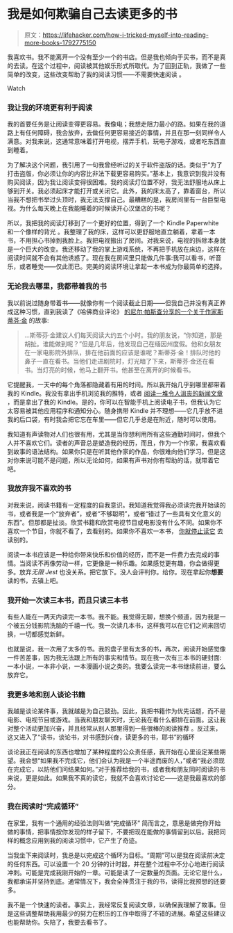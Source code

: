 # 我是如何欺骗自己去读更多的书

> 原文：<https://lifehacker.com/how-i-tricked-myself-into-reading-more-books-1792775150>

我喜欢书。我不能离开一个没有至少一个的书店。但是我也倾向于买书，而不是真的去读。在这个过程中，阅读被其他娱乐形式所取代。为了回到正轨，我做了一些简单的改变，这些改变帮助了我的阅读习惯——不需要快速阅读 。

Watch

### **我让我的环境更有利于阅读**

我的首要任务是让阅读变得更容易。我像电；我想走阻力最小的路。如果在我的道路上有任何障碍，我会放弃，去做任何更容易接近的事情，并且在那一刻同样令人满意。对我来说，这通常意味着打开电视，摆弄手机，玩电子游戏，或者吃东西直到睡着。

为了解决这个问题，我引用了一句我曾经听过的关于软件盗版的话。类似于“为了打击盗版，你必须让你的内容比非法下载更容易购买。”基本上，我意识到我并没有购买阅读，因为我让阅读变得很困难。我的阅读灯位置不好，我无法舒服地从床上够到开关。我必须起床才能打开或关闭它。此外，我的床太高了，靠着窗台，所以当我不想把书举过头顶时，我无法支撑自己。最糟糕的是，我房间里有一台巨型电视。为什么每天晚上在我能睡着的时候读开心汉堡店的书呢？

所以，我把我的阅读灯移到了一个更好的位置，得到了一个 Kindle Paperwhite 和一个像样的背光 。我整理了我的床，这样可以更舒服地直立躺着，拿着一本书，不用担心书掉到我脸上。我把电视搬出了房间。对我来说，电视的拆除本身就是一个巨大的改变。我还移动了我的掌上游戏系统，不再把手机放在床边，这样在阅读时间就不会有其他诱惑了。现在我在房间里只能做几件事:我可以看书，听音乐，或者睡觉——仅此而已。完美的阅读环境让拿起一本书成为你最简单的选择。

### 无论我去哪里，我都带着我的书

我以前说过随身带着书——就像你有一个阅读截止日期——但我自己并没有真正养成这种习惯，直到我读了《哈佛商业评论》 [的尼尔·帕斯查分享的一个关于作家斯蒂芬·金](https://hbr.org/2017/02/8-ways-to-read-a-lot-more-books-this-year) 的故事:

> ...斯蒂芬·金建议人们每天阅读大约五个小时。我的朋友说，“你知道，那是胡扯。谁能做到呢？”但是几年后，他发现自己在缅因州度假。他和女朋友在一家电影院外排队，排在他前面的应该是谁呢？斯蒂芬·金！排队时他的鼻子一直在看书。当他们走进剧院时，灯光暗了下来，斯蒂芬·金还在看书。当灯亮的时候，他马上翻开书。他甚至在离开的时候看书。

它提醒我，一天中的每个角落都隐藏着有用的时间。所以我开始几乎到哪里都带着我的 Kindle。我没有拿出手机浏览我的推特，或者 [阅读一堆令人沮丧的新闻文章](http://lifehacker.com/how-to-keep-your-head-up-in-the-constant-stream-of-bad-1747891922) ，而是拿出了我的 Kindle。是的，你可以在智能手机上阅读电子书，但我认为它太容易被其他应用程序和通知分心。随身携带 Kindle 并不理想——它几乎放不进我的后口袋，有时我会把它忘在车里——但它几乎总是在附近，随时可以使用。

我知道有声读物对人们也很有用，尤其是当你想利用所有这些通勤时间时，但我个人并不喜欢它们。读者的声音总是塑造我的经历，而且，作为一个作家，我喜欢看到故事的语法结构。如果你只是在听其他作家的作品，你很难向他们学习。但是这对你来说可能不是问题，所以无论如何，如果有声书对你有帮助的话，就带着它吧。

### **我放弃我不喜欢的书**

对我来说，阅读书籍有一定程度的自我意识。我知道我觉得我必须读完我开始读的书，或者我是一个“放弃者”，或者“不够聪明”，或者“错过了一些具有文化意义的东西”。但那都是扯淡。欣赏书籍和欣赏电视节目或电影没有什么不同。如果你不喜欢一个节目，你就不看了，去看别的。如果你不喜欢一本书， [你就停止读它](https://lifehacker.com/learn-to-quit-books-and-other-tips-to-finally-make-a-1792025346) 去读别的。

阅读一本书应该是一种给你带来快乐和价值的经历，而不是一件费力去完成的事情。当阅读不再像劳动一样，它更像是一种乐趣。如果感觉更有趣，你会做得更多。放弃*无限 Jest* 也没关系。把它放下。没人会评判你。给你。现在拿起你**想要**读的书，去镇上吧。

### 我开始一次读三本书，而且只读三本书

有些人能在一两天内读完一本书。我不能。我觉得无聊，想换个频道，因为我是一个被五分钱影院洗脑的千禧一代。我一次读几本书，这样我可以在它们之间来回切换，一切都感觉新鲜。

也就是说，我一次用了太多的书。我的盘子里有太多的书，再次，阅读开始感觉像一件苦差事，因为我无法跟上所有的事实和情节。现在我一次有三本书的硬封面:一本小说，一本非小说，一本漫画小说之类的。我要么读完一本书继续前进，要么放弃它。

### **我更多地和别人谈论书籍**

我越是谈论某件事，我就越是为自己鼓劲。因此，我把书籍作为优先话题，而不是电影、电视节目或游戏。当我和朋友聊天时，无论我在看什么都排在前面。这让我对整个活动更加兴奋，并且经常从别人那里得到一些很棒的阅读推荐 。反过来，这又进入了“读书，谈论书，对书感到兴奋，读更多的书，耶书”的循环

谈论我正在阅读的东西也增加了某种程度的公众责任感，我开始在心里设定某些期望。我会想“如果我不完成它，他们会认为我是一个半途而废的人，”或者“我必须现在完成它，以防他们问结果如何。”对于推荐给我的书，或者我和朋友同时阅读的书来说，更是如此。如果我不真的读它，我就不会喜欢讨论它——这是我最喜欢的部分。

### **我在阅读**时“完成循环”

在家里，我有一个通用的经验法则叫做“完成循环” 简而言之，意思是做完你开始做的事情，把事情按你发现的样子留下，不要把现在能做的事情留到以后。我把同样的概念应用到我的阅读习惯中，它产生了奇迹。

当我坐下来阅读时，我总是以完成这个循环为目标。“周期”可以是我在阅读前决定的任何东西。可以设置一个 20 分钟的计时器，并在整个过程中不分心地进行阅读冲刺。可能是完成我刚开始的一章。可能是读了一定数量的页面。无论它是什么，我都承诺并坚持到底。通常情况下，我会全神贯注于我的书，读得比我预想的还要多。

我不是一个快速的读者。事实上，我经常反复阅读文章，以确保我理解了故事。但是这些调整帮助我用最少的努力在积压的工作中取得了不错的进展。希望这些建议也能帮助你。失陪了，我要去看书了。